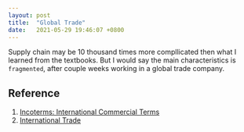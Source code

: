 ```yaml
---
layout: post
title:  "Global Trade"
date:   2021-05-29 19:46:07 +0800
---
```


Supply chain may be 10 thousand times more compllicated then what I learned from the textbooks. But I would say the main characteristics is `fragmented`, after couple weeks working in a global trade company.

## Reference

1. [Incoterms: International Commercial Terms](https://www.wikiwand.com/en/Incoterms)
2. [International Trade](https://www.wikiwand.com/en/International_trade#:~:text=International%20trade%20is%20the%20exchange,gross%20domestic%20product%20(GDP).)